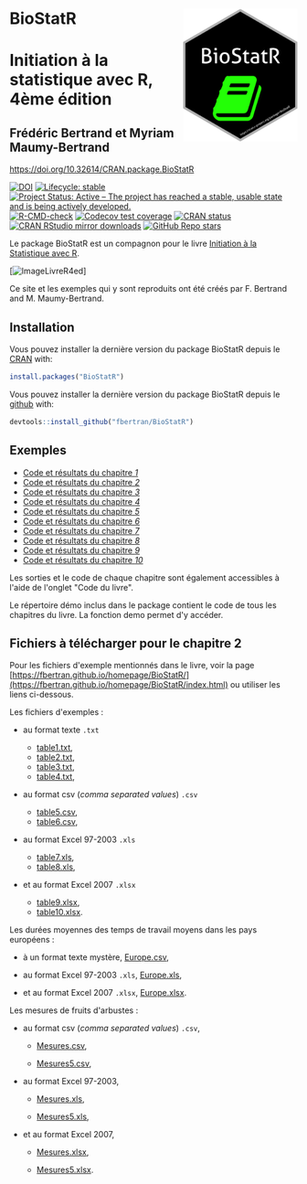 <!-- README.md is generated from README.Rmd. Please edit that file -->


# BioStatR <img src="man/figures/logo.png" align="right" width="200"/>

# Initiation à la statistique avec R, 4ème édition
## Frédéric Bertrand et Myriam Maumy-Bertrand

<https://doi.org/10.32614/CRAN.package.BioStatR>

<!-- badges: start -->
[![DOI](https://img.shields.io/badge/doi-10.32614/CRAN.package.BioStatR-blue.svg)](https://doi.org/10.32614/CRAN.package.BioStatR)
[![Lifecycle: stable](https://img.shields.io/badge/lifecycle-stable-green.svg)](https://lifecycle.r-lib.org/articles/stages.html)
[![Project Status: Active – The project has reached a stable, usable state and is being actively developed.](https://www.repostatus.org/badges/latest/active.svg)](https://www.repostatus.org/#active)
[![R-CMD-check](https://github.com/fbertran/BioStatR/workflows/R-CMD-check/badge.svg)](https://github.com/fbertran/BioStatR/actions)
[![Codecov test coverage](https://codecov.io/gh/fbertran/BioStatR/branch/master/graph/badge.svg)](https://codecov.io/gh/fbertran/BioStatR?branch=master)
[![CRAN status](https://www.r-pkg.org/badges/version/BioStatR)](https://cran.r-project.org/package=BioStatR)
[![CRAN RStudio mirror downloads](https://cranlogs.r-pkg.org/badges/BioStatR)](https://cran.r-project.org/package=BioStatR)
[![GitHub Repo stars](https://img.shields.io/github/stars/fbertran/BioStatR?style=social)](https://github.com/fbertran/BioStatR/)
<!-- badges: end -->


Le package BioStatR est un compagnon pour le livre [Initiation à la Statistique avec R](https://www.dunod.com/sciences-techniques/initiation-statistique-avec-r-cours-exemples-exercices-et-problemes-corriges-1).

[![ImageLivreR4ed](https://www.dunod.com/sites/default/files/styles/principal_desktop/public/thumbnails/image/9782100847945-001-X.jpeg)]

Ce site et les exemples qui y sont reproduits ont été créés par F. Bertrand and M. Maumy-Bertrand.

## Installation

Vous pouvez installer la dernière version du package BioStatR depuis le [CRAN](https://CRAN.R-project.org) with:


``` r
install.packages("BioStatR")
```

Vous pouvez installer la dernière version du package BioStatR depuis le [github](https://github.com) with:


``` r
devtools::install_github("fbertran/BioStatR")
```

## Exemples

* [Code et résultats du chapitre *1*](https://fbertran.github.io/BioStatR/articles/Chapitre1.html)
* [Code et résultats du chapitre *2*](https://fbertran.github.io/BioStatR/articles/Chapitre2.html)
* [Code et résultats du chapitre *3*](https://fbertran.github.io/BioStatR/articles/Chapitre3.html)
* [Code et résultats du chapitre *4*](https://fbertran.github.io/BioStatR/articles/Chapitre4.html)
* [Code et résultats du chapitre *5*](https://fbertran.github.io/BioStatR/articles/Chapitre5.html)
* [Code et résultats du chapitre *6*](https://fbertran.github.io/BioStatR/articles/Chapitre6.html)
* [Code et résultats du chapitre *7*](https://fbertran.github.io/BioStatR/articles/Chapitre7.html)
* [Code et résultats du chapitre *8*](https://fbertran.github.io/BioStatR/articles/Chapitre8.html)
* [Code et résultats du chapitre *9*](https://fbertran.github.io/BioStatR/articles/Chapitre9.html)
* [Code et résultats du chapitre *10*](https://fbertran.github.io/BioStatR/articles/Chapitre10.html)


Les sorties et le code de chaque chapitre sont également accessibles à l'aide de l'onglet "Code du livre".


Le répertoire démo inclus dans le package contient le code de tous les chapitres du livre. La fonction demo permet d'y accéder.


## Fichiers à télécharger pour le chapitre 2

Pour les fichiers d'exemple mentionnés dans le livre, voir la page [https://fbertran.github.io/homepage/BioStatR/](https://fbertran.github.io/homepage/BioStatR/index.html) ou utiliser les liens ci-dessous.

Les fichiers d'exemples :

* au format texte `.txt`

    * [table1.txt](https://fbertran.github.io/homepage/BioStatR/table1.txt),
    * [table2.txt](https://fbertran.github.io/homepage/BioStatR/table2.txt),
    * [table3.txt](https://fbertran.github.io/homepage/BioStatR/table3.txt),
    * [table4.txt](https://fbertran.github.io/homepage/BioStatR/table4.txt),

* au format csv (*comma separated values*) `.csv`  

    * [table5.csv](https://fbertran.github.io/homepage/BioStatR/table5.csv),
    * [table6.csv](https://fbertran.github.io/homepage/BioStatR/table6.csv),

* au format Excel 97-2003 `.xls`

    * [table7.xls](https://fbertran.github.io/homepage/BioStatR/table7.xls),
    * [table8.xls](https://fbertran.github.io/homepage/BioStatR/table8.xls),

* et au format Excel 2007 `.xlsx`

    * [table9.xlsx](https://fbertran.github.io/homepage/BioStatR/table9.xlsx),
    * [table10.xlsx](https://fbertran.github.io/homepage/BioStatR/table10.xlsx).

Les durées moyennes des temps de travail moyens dans les pays européens :

* à un format texte mystère, [Europe.csv](https://fbertran.github.io/homepage/BioStatR/Europe.csv),

* au format Excel 97-2003 `.xls`, [Europe.xls](https://fbertran.github.io/homepage/BioStatR/Europe.xls),

* et au format Excel 2007 `.xlsx`, [Europe.xlsx](https://fbertran.github.io/homepage/BioStatR/Europe.xlsx).

Les mesures de fruits d'arbustes :

* au format csv (*comma separated values*) `.csv`,

    * [Mesures.csv](https://fbertran.github.io/homepage/BioStatR/Mesures.csv),
    
    * [Mesures5.csv](https://fbertran.github.io/homepage/BioStatR/Mesures5.csv),

* au format Excel 97-2003,

    * [Mesures.xls](https://fbertran.github.io/homepage/BioStatR/Mesures.xls),

    * [Mesures5.xls](https://fbertran.github.io/homepage/BioStatR/Mesures5.xls),

* et au format Excel 2007,

    * [Mesures.xlsx](https://fbertran.github.io/homepage/BioStatR/Mesures.xlsx),
    
    * [Mesures5.xlsx](https://fbertran.github.io/homepage/BioStatR/Mesures5.xlsx).


